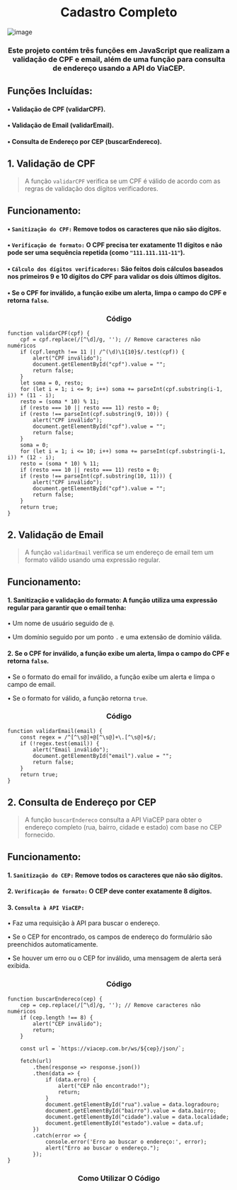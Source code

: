 <h1 align="center"> Cadastro Completo </h1>

![image](https://github.com/user-attachments/assets/430073cb-0399-4cee-ab73-15907e1f9f02)
<h3 align="center"> Este projeto contém três funções em JavaScript que realizam a validação de CPF e email, além de uma função para consulta de endereço usando a API do ViaCEP. </h3>
<h2>Funções Incluídas:</h2>
<h4>• Validação de CPF (validarCPF). </h4>
<h4>• Validação de Email (validarEmail). </h4>
<h4>• Consulta de Endereço por CEP (buscarEndereco). </h4>


## 1. Validação de CPF
> A função <code>validarCPF</code> verifica se um CPF é válido de acordo com as regras de validação dos dígitos verificadores.

<h2>Funcionamento:</h2>
<h4>• <code>Sanitização do CPF:</code> Remove todos os caracteres que não são dígitos.</h4>
<h4>• <code>Verificação de formato:</code> O CPF precisa ter exatamente 11 dígitos e não pode ser uma sequência repetida (como <code>"111.111.111-11"</code>). </h4>
<h4>• <code>Cálculo dos dígitos verificadores:</code> São feitos dois cálculos baseados nos primeiros 9 e 10 dígitos do CPF para validar os dois últimos dígitos. </h4>
<h4>• Se o CPF for inválido, a função exibe um alerta, limpa o campo do CPF e retorna <code>false</code>. </h4>

<h3 align="center"> Código </h3>

```
function validarCPF(cpf) {
    cpf = cpf.replace(/[^\d]/g, ''); // Remove caracteres não numéricos
    if (cpf.length !== 11 || /^(\d)\1{10}$/.test(cpf)) {
        alert("CPF inválido");
        document.getElementById("cpf").value = "";
        return false;
    }
    let soma = 0, resto;
    for (let i = 1; i <= 9; i++) soma += parseInt(cpf.substring(i-1, i)) * (11 - i);
    resto = (soma * 10) % 11;
    if (resto === 10 || resto === 11) resto = 0;
    if (resto !== parseInt(cpf.substring(9, 10))) {
        alert("CPF inválido");
        document.getElementById("cpf").value = "";
        return false;
    }
    soma = 0;
    for (let i = 1; i <= 10; i++) soma += parseInt(cpf.substring(i-1, i)) * (12 - i);
    resto = (soma * 10) % 11;
    if (resto === 10 || resto === 11) resto = 0;
    if (resto !== parseInt(cpf.substring(10, 11))) {
        alert("CPF inválido");
        document.getElementById("cpf").value = "";
        return false;
    }
    return true;
}
```

## 2. Validação de Email
> A função <code>validarEmail</code> verifica se um endereço de email tem um formato válido usando uma expressão regular.

<h2>Funcionamento:</h2>
<h4> 1. Sanitização e validação do formato: A função utiliza uma expressão regular para garantir que o email tenha:</h4>
• Um nome de usuário seguido de <code>@</code>.

• Um domínio seguido por um ponto <code>.</code> e uma extensão de domínio válida.
<h4> 2. Se o CPF for inválido, a função exibe um alerta, limpa o campo do CPF e retorna <code>false</code>. </h4>
• Se o formato do email for inválido, a função exibe um alerta e limpa o campo de email.

• Se o formato for válido, a função retorna <code>true</code>.

<h3 align="center"> Código </h3>

```
function validarEmail(email) {
    const regex = /^[^\s@]+@[^\s@]+\.[^\s@]+$/;
    if (!regex.test(email)) {
        alert("Email inválido");
        document.getElementById("email").value = "";
        return false;
    }
    return true;
}
```

## 2. Consulta de Endereço por CEP
> A função <code>buscarEndereco</code> consulta a API ViaCEP para obter o endereço completo (rua, bairro, cidade e estado) com base no CEP fornecido.

<h2>Funcionamento:</h2>
<h4> 1. <code>Sanitização do CEP:</code> Remove todos os caracteres que não são dígitos.</h4>

<h4> 2. <code>Verificação de formato:</code> O CEP deve conter exatamente 8 dígitos.</h4>

<h4> 3. <code>Consulta à API ViaCEP:</code></h4>
• Faz uma requisição à API para buscar o endereço.

• Se o CEP for encontrado, os campos de endereço do formulário são preenchidos automaticamente.

• Se houver um erro ou o CEP for inválido, uma mensagem de alerta será exibida.

<h3 align="center"> Código </h3>

```
function buscarEndereco(cep) {
    cep = cep.replace(/[^\d]/g, ''); // Remove caracteres não numéricos
    if (cep.length !== 8) {
        alert("CEP inválido");
        return;
    }

    const url = `https://viacep.com.br/ws/${cep}/json/`;

    fetch(url)
        .then(response => response.json())
        .then(data => {
            if (data.erro) {
                alert("CEP não encontrado!");
                return;
            }
            document.getElementById("rua").value = data.logradouro;
            document.getElementById("bairro").value = data.bairro;
            document.getElementById("cidade").value = data.localidade;
            document.getElementById("estado").value = data.uf;
        })
        .catch(error => {
            console.error('Erro ao buscar o endereço:', error);
            alert("Erro ao buscar o endereço.");
        });
}
```
<h3 align="center"> Como Utilizar O Código </h3>














